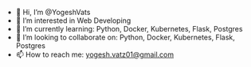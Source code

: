 - 👋 Hi, I’m @YogeshVats
- 👀 I’m interested in Web Developing
- 🌱 I’m currently learning: Python, Docker, Kubernetes, Flask, Postgres
- 💞️ I’m looking to collaborate on: Python, Docker, Kubernetes, Flask, Postgres
- 📫 How to reach me: yogesh.vatz01@gmail.com

<!---
YogeshVats/YogeshVats is a ✨ special ✨ repository because its `README.md` (this file) appears on your GitHub profile.
You can click the Preview link to take a look at your changes.
--->
